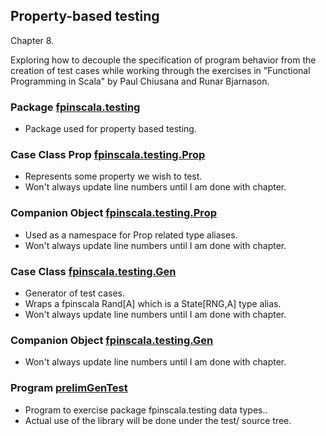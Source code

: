 ## Property-based testing

Chapter 8.

Exploring how to decouple the specification of program behavior from
the creation of test cases while working through the exercises in
"Functional Programming in Scala" by Paul Chiusana and Runar Bjarnason.

### Package [fpinscala.testing](fpinScalaCheck.scala)
* Package used for property based testing.

### Case Class Prop [fpinscala.testing.Prop](fpinScalaCheck.scala#L14-L38)
* Represents some property we wish to test.
* Won't always update line numbers until I am done with chapter.

### Companion Object [fpinscala.testing.Prop](fpinScalaCheck.scala#L40-L79)
* Used as a namespace for Prop related type aliases.
* Won't always update line numbers until I am done with chapter.

### Case Class [fpinscala.testing.Gen](fpinScalaCheck.scala#L81-L101)
* Generator of test cases.
* Wraps a fpinscala Rand[A] which is a State[RNG,A] type alias.
* Won't always update line numbers until I am done with chapter.

### Companion Object [fpinscala.testing.Gen](fpinScalaCheck.scala#L103-L123)
* Won't always update line numbers until I am done with chapter.

### Program [prelimGenTest](exerciseCode/fpinScalaCheckTest.scala)
* Program to exercise package fpinscala.testing data types..
* Actual use of the library will be done under the test/ source tree.

